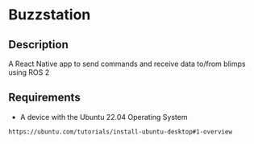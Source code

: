 # Buzzstation

## Description 
A React Native app to send commands and receive data to/from blimps using ROS 2

## Requirements

- A device with the Ubuntu 22.04 Operating System
```bash
https://ubuntu.com/tutorials/install-ubuntu-desktop#1-overview
```
